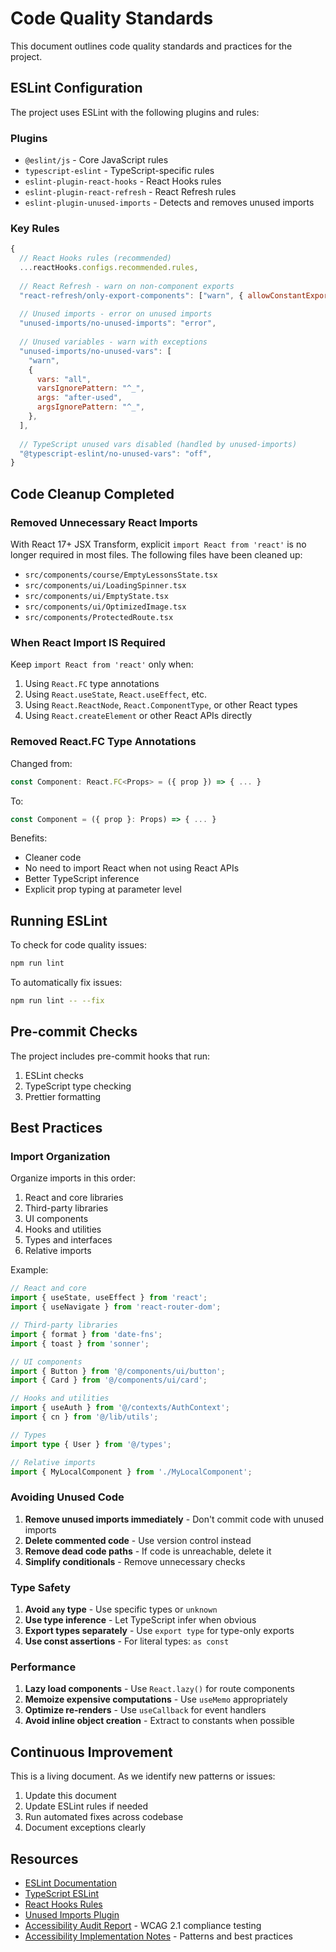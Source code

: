 # Code Quality Standards

This document outlines code quality standards and practices for the project.

## ESLint Configuration

The project uses ESLint with the following plugins and rules:

### Plugins
- `@eslint/js` - Core JavaScript rules
- `typescript-eslint` - TypeScript-specific rules
- `eslint-plugin-react-hooks` - React Hooks rules
- `eslint-plugin-react-refresh` - React Refresh rules
- `eslint-plugin-unused-imports` - Detects and removes unused imports

### Key Rules

```javascript
{
  // React Hooks rules (recommended)
  ...reactHooks.configs.recommended.rules,
  
  // React Refresh - warn on non-component exports
  "react-refresh/only-export-components": ["warn", { allowConstantExport: true }],
  
  // Unused imports - error on unused imports
  "unused-imports/no-unused-imports": "error",
  
  // Unused variables - warn with exceptions
  "unused-imports/no-unused-vars": [
    "warn",
    {
      vars: "all",
      varsIgnorePattern: "^_",
      args: "after-used",
      argsIgnorePattern: "^_",
    },
  ],
  
  // TypeScript unused vars disabled (handled by unused-imports)
  "@typescript-eslint/no-unused-vars": "off",
}
```

## Code Cleanup Completed

### Removed Unnecessary React Imports

With React 17+ JSX Transform, explicit `import React from 'react'` is no longer required in most files. The following files have been cleaned up:

- `src/components/course/EmptyLessonsState.tsx`
- `src/components/ui/LoadingSpinner.tsx`
- `src/components/ui/EmptyState.tsx`
- `src/components/ui/OptimizedImage.tsx`
- `src/components/ProtectedRoute.tsx`

### When React Import IS Required

Keep `import React from 'react'` only when:
1. Using `React.FC` type annotations
2. Using `React.useState`, `React.useEffect`, etc.
3. Using `React.ReactNode`, `React.ComponentType`, or other React types
4. Using `React.createElement` or other React APIs directly

### Removed React.FC Type Annotations

Changed from:
```typescript
const Component: React.FC<Props> = ({ prop }) => { ... }
```

To:
```typescript
const Component = ({ prop }: Props) => { ... }
```

Benefits:
- Cleaner code
- No need to import React when not using React APIs
- Better TypeScript inference
- Explicit prop typing at parameter level

## Running ESLint

To check for code quality issues:

```bash
npm run lint
```

To automatically fix issues:

```bash
npm run lint -- --fix
```

## Pre-commit Checks

The project includes pre-commit hooks that run:
1. ESLint checks
2. TypeScript type checking
3. Prettier formatting

## Best Practices

### Import Organization

Organize imports in this order:
1. React and core libraries
2. Third-party libraries
3. UI components
4. Hooks and utilities
5. Types and interfaces
6. Relative imports

Example:
```typescript
// React and core
import { useState, useEffect } from 'react';
import { useNavigate } from 'react-router-dom';

// Third-party libraries
import { format } from 'date-fns';
import { toast } from 'sonner';

// UI components
import { Button } from '@/components/ui/button';
import { Card } from '@/components/ui/card';

// Hooks and utilities
import { useAuth } from '@/contexts/AuthContext';
import { cn } from '@/lib/utils';

// Types
import type { User } from '@/types';

// Relative imports
import { MyLocalComponent } from './MyLocalComponent';
```

### Avoiding Unused Code

1. **Remove unused imports immediately** - Don't commit code with unused imports
2. **Delete commented code** - Use version control instead
3. **Remove dead code paths** - If code is unreachable, delete it
4. **Simplify conditionals** - Remove unnecessary checks

### Type Safety

1. **Avoid `any` type** - Use specific types or `unknown`
2. **Use type inference** - Let TypeScript infer when obvious
3. **Export types separately** - Use `export type` for type-only exports
4. **Use const assertions** - For literal types: `as const`

### Performance

1. **Lazy load components** - Use `React.lazy()` for route components
2. **Memoize expensive computations** - Use `useMemo` appropriately
3. **Optimize re-renders** - Use `useCallback` for event handlers
4. **Avoid inline object creation** - Extract to constants when possible

## Continuous Improvement

This is a living document. As we identify new patterns or issues:
1. Update this document
2. Update ESLint rules if needed
3. Run automated fixes across codebase
4. Document exceptions clearly

## Resources

- [ESLint Documentation](https://eslint.org/docs/latest/)
- [TypeScript ESLint](https://typescript-eslint.io/)
- [React Hooks Rules](https://react.dev/reference/rules)
- [Unused Imports Plugin](https://www.npmjs.com/package/eslint-plugin-unused-imports)
- [Accessibility Audit Report](docs/ACCESSIBILITY_AUDIT.md) - WCAG 2.1 compliance testing
- [Accessibility Implementation Notes](docs/ACCESSIBILITY_NOTES.md) - Patterns and best practices
